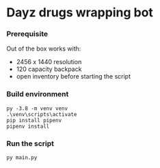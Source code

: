 # Dayz drugs wrapping bot

### Prerequisite 
Out of the box works with:
* 2456 x 1440 resolution
* 120 capacity backpack
* open inventory before starting the script


### Build environment
```commandline
py -3.8 -m venv venv
.\venv\scripts\activate
pip install pipenv
pipenv install
```

### Run the script
```commandline
py main.py
```
